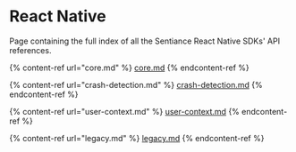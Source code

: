 # React Native

Page containing the full index of all the Sentiance React Native SDKs' API references.

{% content-ref url="core.md" %}
[core.md](core.md)
{% endcontent-ref %}

{% content-ref url="crash-detection.md" %}
[crash-detection.md](crash-detection.md)
{% endcontent-ref %}

{% content-ref url="user-context.md" %}
[user-context.md](user-context.md)
{% endcontent-ref %}

{% content-ref url="legacy.md" %}
[legacy.md](legacy.md)
{% endcontent-ref %}
